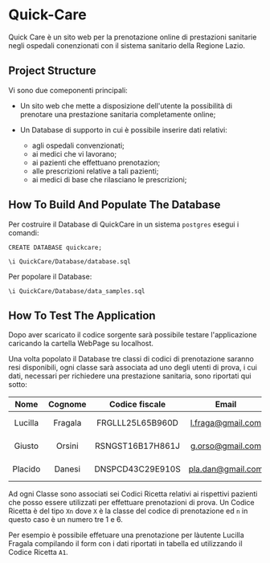 # Quick-Care

Quick Care è un sito web per la prenotazione online di prestazioni sanitarie negli ospedali conenzionati con il sistema sanitario della Regione Lazio.

## Project Structure

Vi sono due comeponenti principali:

- Un sito web che mette a disposizione dell'utente la possibilità di prenotare una prestazione sanitaria  completamente online;  
- Un Database di supporto in cui è possibile inserire dati relativi:

    * agli ospedali convenzionati; 
    * ai medici che vi lavorano; 
    * ai pazienti che effettuano prenotazion;
    * alle prescrizioni relative a tali pazienti; 
    * ai medici di base che rilasciano le prescrizioni; 

  

## How To Build And Populate The Database
Per costruire il Database di QuickCare in un sistema ``postgres`` esegui i comandi:

```
CREATE DATABASE quickcare;

\i QuickCare/Database/database.sql
```

Per popolare il Database:

```
\i QuickCare/Database/data_samples.sql
```
## How To Test The Application
Dopo aver scaricato il codice sorgente sarà possibile testare l'applicazione caricando la cartella WebPage su localhost.

Una volta popolato il Database tre classi di codici di prenotazione saranno resi disponibili, ogni classe sarà associata ad uno degli utenti di prova, i cui dati, necessari per richiedere una prestazione sanitaria, sono riportati qui sotto:


| Nome          | Cognome       | Codice fiscale   | Email             | Telefono      | Classe   |
|:-------------:|:-------------:|:----------------:|:-----------------:|:-------------:|:--------:|
| Lucilla       | Fragala       | FRGLLL25L65B960D | l.fraga@gmail.com | 555-72345     |    A     |
| Giusto        | Orsini        | RSNGST16B17H861J | g.orso@gmail.com  | 555-32163     |    B     |
| Placido       | Danesi        | DNSPCD43C29E910S | pla.dan@gmail.com | 555-93526     |    C     |

Ad ogni Classe sono associati sei Codici Ricetta relativi ai rispettivi pazienti che posso essere utilizzati per effettuare prenotazioni di prova. Un Codice Ricetta è del tipo ``Xn`` dove ``X`` è la classe del codice di prenotazione ed ``n`` in questo caso è un numero tre 1 e 6.

Per esempio è possibile effetuare una prenotazione per làutente Lucilla Fragala compilando il form con i dati riportati in tabella ed utilizzando il Codice Ricetta ``A1``.


